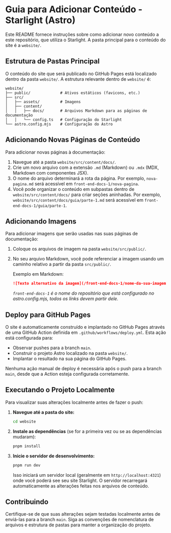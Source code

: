 # Guia para Adicionar Conteúdo - Starlight (Astro)

Este README fornece instruções sobre como adicionar novo conteúdo a este repositório, que utiliza o Starlight. A pasta principal para o conteúdo do site é a `website/`.

## Estrutura de Pastas Principal

O conteúdo do site que será publicado no GitHub Pages está localizado dentro da pasta `website/`. A estrutura relevante dentro de `website/` é:

```
website/
├── public/             # Ativos estáticos (favicons, etc.)
├── src/
│   ├── assets/         # Imagens
│   ├── content/
│   │   ├── docs/       # Arquivos Markdown para as páginas de documentação
│   │   └── config.ts   # Configuração do Starlight
└── astro.config.mjs    # Configuração do Astro
```

## Adicionando Novas Páginas de Conteúdo

Para adicionar novas páginas à documentação:

1.  Navegue até a pasta `website/src/content/docs/`.
2.  Crie um novo arquivo com a extensão `.md` (Markdown) ou `.mdx` (MDX, Markdown com componentes JSX).
3.  O nome do arquivo determinará a rota da página. Por exemplo, `nova-pagina.md` será acessível em `front-end-docs-1/nova-pagina`.
4.  Você pode organizar o conteúdo em subpastas dentro de `website/src/content/docs/` para criar seções aninhadas. Por exemplo, `website/src/content/docs/guia/parte-1.md` será acessível em `front-end-docs-1/guia/parte-1`.

## Adicionando Imagens

Para adicionar imagens que serão usadas nas suas páginas de documentação:

1.  Coloque os arquivos de imagem na pasta `website/src/public/`.
2.  No seu arquivo Markdown, você pode referenciar a imagem usando um caminho relativo a partir da pasta `src/public/`.

    Exemplo em Markdown:
    ```markdown
    ![Texto alternativo da imagem](/front-end-docs-1/nome-da-sua-imagem.png)
    ```
    *`front-end-docs-1` é o nome do repositório que está configurado no astro.config.mjs, todos os links devem partir dele.*

## Deploy para GitHub Pages

O site é automaticamente construído e implantado no GitHub Pages através de uma GitHub Action definida em `.github/workflows/deploy.yml`. Esta ação está configurada para:

*   Observar pushes para a branch `main`.
*   Construir o projeto Astro localizado na pasta `website/`.
*   Implantar o resultado na sua página do GitHub Pages.

Nenhuma ação manual de deploy é necessária após o push para a branch `main`, desde que a Action esteja configurada corretamente.

## Executando o Projeto Localmente

Para visualizar suas alterações localmente antes de fazer o push:

1.  **Navegue até a pasta do site:**
    ```bash
    cd website
    ```

2.  **Instale as dependências** (se for a primeira vez ou se as dependências mudaram):
    ```bash
    pnpm install
    ```

3.  **Inicie o servidor de desenvolvimento:**
    ```bash
    pnpm run dev
    ```
    Isso iniciará um servidor local (geralmente em `http://localhost:4321`) onde você poderá see seu site Starlight. O servidor recarregará automaticamente as alterações feitas nos arquivos de conteúdo.

## Contribuindo

Certifique-se de que suas alterações sejam testadas localmente antes de enviá-las para a branch `main`. Siga as convenções de nomenclatura de arquivos e estrutura de pastas para manter a organização do projeto.
